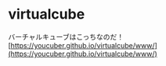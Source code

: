 # virtualcube

バーチャルキューブはこっちなのだ！
[https://youcuber.github.io/virtualcube/www/](https://youcuber.github.io/virtualcube/www/)
